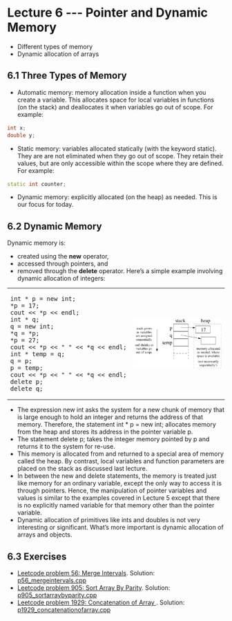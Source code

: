 # Lecture 6 --- Pointer and Dynamic Memory

- Different types of memory
- Dynamic allocation of arrays

## 6.1 Three Types of Memory

- Automatic memory: memory allocation inside a function when you create a variable. This allocates space for
local variables in functions (on the stack) and deallocates it when variables go out of scope. For example:
```cpp
int x;
double y;
```
- Static memory: variables allocated statically (with the keyword static). They are are not eliminated when
they go out of scope. They retain their values, but are only accessible within the scope where they are defined. For example:
```cpp
static int counter;
```
- Dynamic memory: explicitly allocated (on the heap) as needed. This is our focus for today.

## 6.2 Dynamic Memory

Dynamic memory is:
- created using the **new** operator,
- accessed through pointers, and
- removed through the **delete** operator.
 Here’s a simple example involving dynamic allocation of integers:

<table>
 <tr>
  <td>
<pre>
int * p = new int;
*p = 17;
cout << *p << endl;
int * q;
q = new int;
*q = *p;
*p = 27;
cout << *p << " " << *q << endl;
int * temp = q;
q = p;
p = temp;
cout << *p << " " << *q << endl;
delete p;
delete q;
</pre>
</td>
<td><img src="heap.png" alt="heap"</td>
</tr>
</table>
<!--[alt text](heap.png "heap")-->

- The expression new int asks the system for a new chunk of memory that is large enough to hold an integer
and returns the address of that memory. Therefore, the statement int * p = new int; allocates memory
from the heap and stores its address in the pointer variable p.
- The statement delete p; takes the integer memory pointed by p and returns it to the system for re-use.
- This memory is allocated from and returned to a special area of memory called the heap. By contrast, local
variables and function parameters are placed on the stack as discussed last lecture.
- In between the new and delete statements, the memory is treated just like memory for an ordinary variable,
except the only way to access it is through pointers. Hence, the manipulation of pointer variables and values is
similar to the examples covered in Lecture 5 except that there is no explicitly named variable for that memory
other than the pointer variable.
- Dynamic allocation of primitives like ints and doubles is not very interesting or significant. What’s more
important is dynamic allocation of arrays and objects.

## 6.3 Exercises

- [Leetcode problem 56: Merge Intervals](https://leetcode.com/problems/merge-intervals/). Solution: [p56_mergeintervals.cpp](../../leetcode/p56_mergeintervals.cpp)
- [Leetcode problem 905: Sort Array By Parity](https://leetcode.com/problems/sort-array-by-parity/). Solution: [p905_sortarraybyparity.cpp](../../leetcode/p905_sortarraybyparity.cpp)
- [Leetcode problem 1929: Concatenation of Array
](https://leetcode.com/problems/concatenation-of-array/). Solution: [p1929_concatenationofarray.cpp](../../leetcode/p1929_concatenationofarray.cpp)
